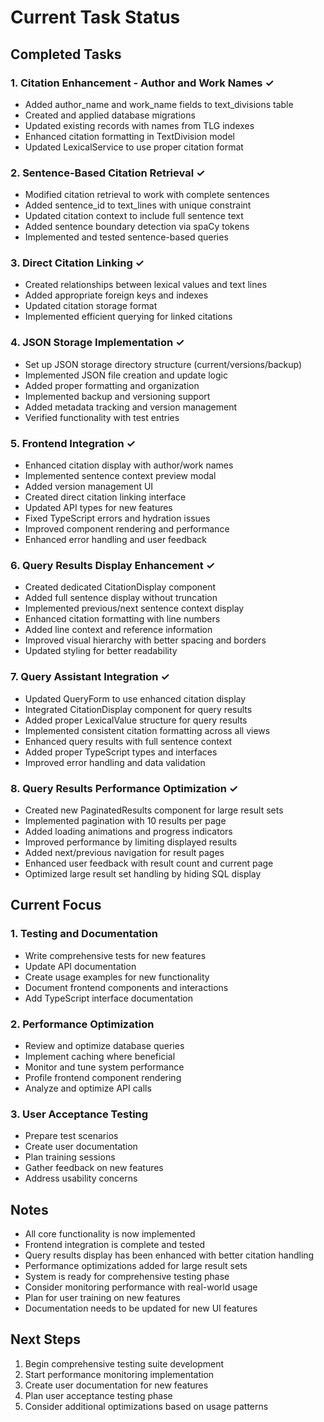 # Current Task Status

## Completed Tasks

### 1. Citation Enhancement - Author and Work Names ✓
- Added author_name and work_name fields to text_divisions table
- Created and applied database migrations
- Updated existing records with names from TLG indexes
- Enhanced citation formatting in TextDivision model
- Updated LexicalService to use proper citation format

### 2. Sentence-Based Citation Retrieval ✓
- Modified citation retrieval to work with complete sentences
- Added sentence_id to text_lines with unique constraint
- Updated citation context to include full sentence text
- Added sentence boundary detection via spaCy tokens
- Implemented and tested sentence-based queries

### 3. Direct Citation Linking ✓
- Created relationships between lexical values and text lines
- Added appropriate foreign keys and indexes
- Updated citation storage format
- Implemented efficient querying for linked citations

### 4. JSON Storage Implementation ✓
- Set up JSON storage directory structure (current/versions/backup)
- Implemented JSON file creation and update logic
- Added proper formatting and organization
- Implemented backup and versioning support
- Added metadata tracking and version management
- Verified functionality with test entries

### 5. Frontend Integration ✓
- Enhanced citation display with author/work names
- Implemented sentence context preview modal
- Added version management UI
- Created direct citation linking interface
- Updated API types for new features
- Fixed TypeScript errors and hydration issues
- Improved component rendering and performance
- Enhanced error handling and user feedback

### 6. Query Results Display Enhancement ✓
- Created dedicated CitationDisplay component
- Added full sentence display without truncation
- Implemented previous/next sentence context display
- Enhanced citation formatting with line numbers
- Added line context and reference information
- Improved visual hierarchy with better spacing and borders
- Updated styling for better readability

### 7. Query Assistant Integration ✓
- Updated QueryForm to use enhanced citation display
- Integrated CitationDisplay component for query results
- Added proper LexicalValue structure for query results
- Implemented consistent citation formatting across all views
- Enhanced query results with full sentence context
- Added proper TypeScript types and interfaces
- Improved error handling and data validation

### 8. Query Results Performance Optimization ✓
- Created new PaginatedResults component for large result sets
- Implemented pagination with 10 results per page
- Added loading animations and progress indicators
- Improved performance by limiting displayed results
- Added next/previous navigation for result pages
- Enhanced user feedback with result count and current page
- Optimized large result set handling by hiding SQL display

## Current Focus

### 1. Testing and Documentation
- Write comprehensive tests for new features
- Update API documentation
- Create usage examples for new functionality
- Document frontend components and interactions
- Add TypeScript interface documentation

### 2. Performance Optimization
- Review and optimize database queries
- Implement caching where beneficial
- Monitor and tune system performance
- Profile frontend component rendering
- Analyze and optimize API calls

### 3. User Acceptance Testing
- Prepare test scenarios
- Create user documentation
- Plan training sessions
- Gather feedback on new features
- Address usability concerns

## Notes
- All core functionality is now implemented
- Frontend integration is complete and tested
- Query results display has been enhanced with better citation handling
- Performance optimizations added for large result sets
- System is ready for comprehensive testing phase
- Consider monitoring performance with real-world usage
- Plan for user training on new features
- Documentation needs to be updated for new UI features

## Next Steps
1. Begin comprehensive testing suite development
2. Start performance monitoring implementation
3. Create user documentation for new features
4. Plan user acceptance testing phase
5. Consider additional optimizations based on usage patterns
